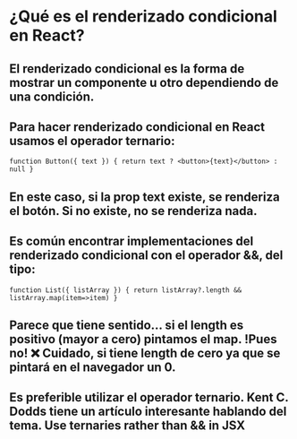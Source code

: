 # ¿Qué es el renderizado condicional en React?
## El renderizado condicional es la forma de mostrar un componente u otro dependiendo de una condición.

## Para hacer renderizado condicional en React usamos el operador ternario:
`function Button({ text }) {
  return text
    ? <button>{text}</button>
    : null
}
`
## En este caso, si la prop text existe, se renderiza el botón. Si no existe, no se renderiza nada.
## Es común encontrar implementaciones del renderizado condicional con el operador &&, del tipo:

`function List({ listArray }) {
  return listArray?.length && listArray.map(item=>item)
}
`
## Parece que tiene sentido... si el length es positivo (mayor a cero) pintamos el map. !Pues no! ❌ Cuidado, si tiene length de cero ya que se pintará en el navegador un 0.
## Es preferible utilizar el operador ternario. Kent C. Dodds tiene un artículo interesante hablando del tema. Use ternaries rather than && in JSX
